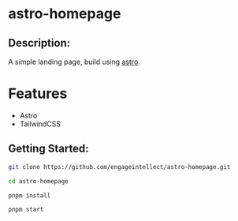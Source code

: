 # astro-homepage

## Description:

A simple landing page, build using [astro](https://astro.build).

# Features

- Astro
- TailwindCSS

## Getting Started:

```bash
git clone https://github.com/engageintellect/astro-homepage.git
```

```bash
cd astro-homepage
```

```bash
pnpm install
```

```bash
pnpm start
```
